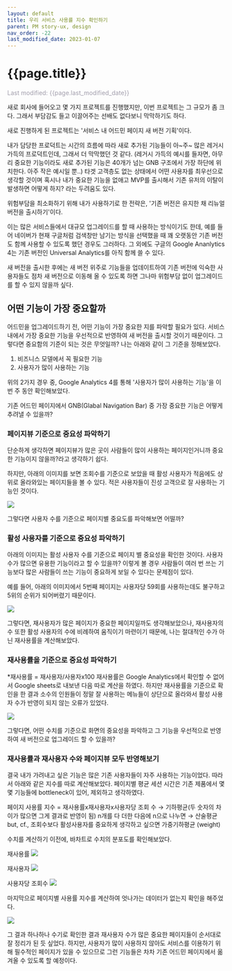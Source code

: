 ```yaml
---
layout: default
title: 우리 서비스 사용률 지수 확인하기
parent: PM story-ux, design
nav_order: -22
last_modified_date: 2023-01-07
---
```

# {{page.title}}
<span style = "color: #A39FAD">Last modified: {{page.last_modified_date}}</span>


새로 회사에 들어오고 몇 가지 프로젝트를 진행했지만, 이번 프로젝트는 그 규모가 좀 크다. 그래서 부담감도 들고 이끌어주는 선배도 없다보니 막막하기도 하다.

새로 진행하게 된 프로젝트는 '서비스 내 어드민 페이지 새 버전 기획'이다.

내가 담당한 프로덕트는 시간의 흐름에 따라 새로 추가된 기능들이 아~주~ 많은 레거시 가득의 프로덕트인데, 그래서 더 막막했던 것 같다. (레거시 가득의 예시를 들자면, 아무리 중요한 기능이라도 새로 추가된 기능은 40개가 넘는 GNB 구조에서 가장 하단에 위치한다. 아주 작은 예시일 뿐..) 타겟 고객층도 없는 상태에서 어떤 사용자를 최우선으로 생각할 것이며 혹시나 내가 중요한 기능을 없애고 MVP를 출시해서 기존 유저의 이탈이 발생하면 어떻게 하지? 라는 두려움도 있다.

위험부담을 최소화하기 위해 내가 사용하기로 한 전략은,
'기존 버전은 유지한 채 리뉴얼 버전을 출시하기'이다.

이는 많은 서비스들에서 대규모 업그레이드를 할 때 사용하는 방식이기도 한데, 예를 들어 네이버가 현재 구글처럼 검색창만 남기는 방식을 선택했을 때 꽤 오랫동안 기존 버전도 함께 사용할 수 있도록 했던 경우도 그러하다. 그 외에도 구글의 Google Ananlytics 4는 기존 버전인 Universal Analytics를 아직 함께 쓸 수 있다.

새 버전을 출시한 후에는 새 버전 위주로 기능들을 업데이트하여 기존 버전에 익숙한 사용자들도 점차 새 버전으로 이동해 올 수 있도록 하면 그나마 위험부담 없이 업그레이드를 할 수 있지 않을까 싶다.


## 어떤 기능이 가장 중요할까
어드민을 업그레이드하기 전, 어떤 기능이 가장 중요한 지를 파악할 필요가 있다. 서비스 내에서 가장 중요한 기능을 우선적으로 반영하여 새 버전을 출시할 것이기 때문이다. 그렇다면 중요함의 기준이 되는 것은 무엇일까? 나는 아래와 같이 그 기준을 정해보았다.

1. 비즈니스 모델에서 꼭 필요한 기능
2. 사용자가 많이 사용하는 기능

위의 2가지 경우 중, Google Analytics 4를 통해 '사용자가 많이 사용하는 기능'을 이번 주 동안 확인해보았다.

기존 어드민 페이지에서 GNB(Glabal Navigation Bar) 중 가장 중요한 기능은 어떻게 추려낼 수 있을까?

### 페이지뷰 기준으로 중요성 파악하기
단순하게 생각하면 페이지뷰가 많은 곳이 사람들이 많이 사용하는 페이지인거니까 중요한 기능이지 않을까?라고 생각하기 쉽다. 

하지만, 아래의 이미지를 보면 조회수를 기준으로 보았을 때 활성 사용자가 적음에도 상위로 올라와있는 페이지들을 볼 수 있다. 적은 사용자들이 진성 고객으로 잘 사용하는 기능인 것이다.

![](../../assets/images/posts/2023-01-07-pageViewsAnalysis.png)

그렇다면 사용자 수를 기준으로 페이지별 중요도를 파악해보면 어떨까?

### 활성 사용자를 기준으로 중요성 파악하기
아래의 이미지는 활성 사용자 수를 기준으로 페이지 별 중요성을 확인한 것이다. 사용자 수가 많으면 유용한 기능이라고 할 수 있을까? 이렇게 볼 경우 사람들이 여러 번 쓰는 기능보다 많은 사람들이 쓰는 기능이 중요하게 보일 수 있다는 문제점이 있다. 

예를 들어, 아래의 이미지에서 5번째 페이지는 사용자당 59회를 사용하는데도 불구하고 5위의 순위가 되어버렸기 때문이다.

![](../../assets/images/posts/2023-01-07-activeUsersAnalysis.png)

그렇다면, 재사용자가 많은 페이지가 중요한 페이지일까도 생각해보았으나, 재사용자의 수 또한 활성 사용자의 수에 비례하여 움직이기 마련이기 때문에, 나는 절대적인 수가 아닌 재사용률을 계산해보았다.

### 재사용률을 기준으로 중요성 파악하기
\*재사용률 = 재사용자/사용자x100
재사용률은 Google Analytics에서 확인할 수 없어서 Google sheets로 내보낸 다음 따로 계산을 하였다. 하지만 재사용률을 기준으로 확인을 한 결과 소수의 인원들이 정말 잘 사용하는 메뉴들이 상단으로 올라와서 활성 사용자 수가 반영이 되지 않는 오류가 있었다. 

![](../../assets/images/posts/2023-01-07-reuseAnalysis.png)

그렇다면, 어떤 수치를 기준으로 화면의 중요성을 파악하고 그 기능을 우선적으로 반영하여 새 버전으로 업그레이드 할 수 있을까?

### 재사용률과 재사용자 수와 페이지뷰 모두 반영해보기
결국 내가 가려내고 싶은 기능은 많은 기존 사용자들이 자주 사용하는 기능이었다. 따라서 아래와 같은 지수를 따로 계산해보았다. 페이지별 평균 세션 시간은 기존 제품에서 몇 몇 기능들에 bottleneck이 있어, 제외하고 생각하였다.

페이지 사용률 지수 = 재사용률x재사용자x사용자당 조회 수 → 기하평균(두 숫자의 차이가 많으면 그게 결과로 반영이 됨)
n개를 다 더한 다음에 n으로 나누면  → 산술평균
but, cf., 조회수보다 활성사용자를 중요하게 생각하고 싶으면 가중기하평균 (weight)

수치를 계산하기 이전에, 바차트로 수치의 분포도를 확인해보았다.

재사용률
![](../../assets/images/posts/2023-01-07-reuseProbability.png)

재사용자
![](../../assets/images/posts/2023-01-07-reuseChart.png)

사용자당 조회수
![](../../assets/images/posts/2023-01-07-pageviewsPerUsers.png)


마지막으로 페이지별 사용률 지수를 계산하여 엇나가는 데이터가 없는지 확인을 해주었다.

![](../../assets/images/posts/2023-01-07-useProbabilityCalculation.png)

그 결과 하나하나 수기로 확인한 결과 재사용자 수가 많은 중요한 페이지들이 순서대로 잘 정리가 된 듯 싶었다.
하지만, 사용자가 많이 사용하지 않아도 서비스를 이용하기 위해 필수적인 페이지가 있을 수 있으므로 그런 기능들은 차차 기존 어드민 페이지에서 옮겨올 수 있도록 할 예정이다.
